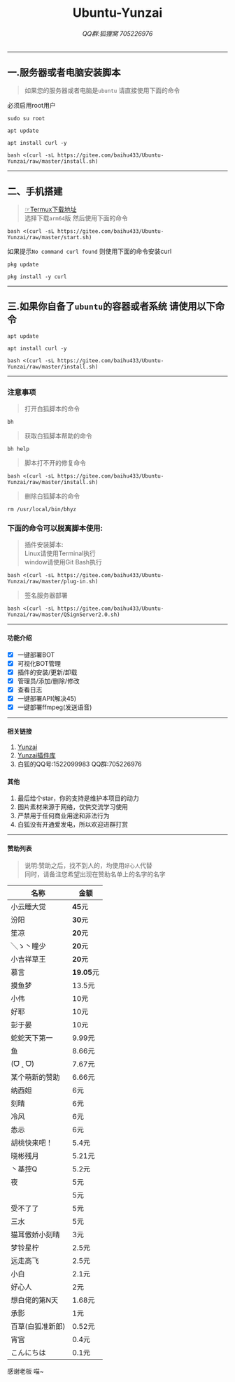 <h1 align="center">Ubuntu-Yunzai</h1>
<h6 align="center">QQ群:狐狸窝 705226976</h6>
<hr/>

## 一.服务器或者电脑安装脚本<br>

>如果您的服务器或者电脑是`ubuntu` 请直接使用下面的命令<br>

必须启用root用户
```
sudo su root
```
```
apt update
```
```
apt install curl -y
```
```
bash <(curl -sL https://gitee.com/baihu433/Ubuntu-Yunzai/raw/master/install.sh)
```

<hr>

## 二、手机搭建

>[☞Termux下载地址](https://github.com/termux/termux-app/releases)<br>
>选择下载`arm64`版 然后使用下面的命令

```
bash <(curl -sL https://gitee.com/baihu433/Ubuntu-Yunzai/raw/master/start.sh)
```

如果提示`No command curl found` 则使用下面的命令安装curl <br>

```
pkg update
```
```
pkg install -y curl
```

<hr>

## 三.如果你自备了`ubuntu`的容器或者系统 请使用以下命令

```
apt update
```

```
apt install curl -y
```

```
bash <(curl -sL https://gitee.com/baihu433/Ubuntu-Yunzai/raw/master/install.sh)
```

<hr>

### 注意事项

>打开白狐脚本的命令
```
bh
```
>获取白狐脚本帮助的命令
```
bh help
```
>脚本打不开的修复命令
```
bash <(curl -sL https://gitee.com/baihu433/Ubuntu-Yunzai/raw/master/install.sh)
```
>删除白狐脚本的命令
```
rm /usr/local/bin/bhyz
```


### 下面的命令可以脱离脚本使用:

>插件安装脚本: <br>
>Linux请使用Terminal执行<br>window请使用Git Bash执行
```
bash <(curl -sL https://gitee.com/baihu433/Ubuntu-Yunzai/raw/master/plug-in.sh)
```
>签名服务器部署
```
bash <(curl -sL https://gitee.com/baihu433/Ubuntu-Yunzai/raw/master/QSignServer2.0.sh)
```

<hr/>

#### 功能介绍

- [x] 一键部署BOT
- [x] 可视化BOT管理
- [x] 插件的安装/更新/卸载
- [x] 管理员/添加/删除/修改
- [x] 查看日志
- [x] 一键部署API(解决45)
- [x] 一键部署ffmpeg(发送语音)

<hr>

#### 相关链接

1. [Yunzai](https://gitee.com/Le-niao/Yunzai-Bot)
2. [Yunzai插件库](https://gitee.com/yhArcadia/Yunzai-Bot-plugins-index)
3. 白狐的QQ号:1522099983 QQ群:705226976


#### 其他

1. 最后给个star，你的支持是维护本项目的动力<br>
2. 图片素材来源于网络，仅供交流学习使用<br>
3. 严禁用于任何商业用途和非法行为<br>
4. 白狐没有开通爱发电，所以欢迎进群打赏<br>

<hr>

#### 赞助列表

>说明:赞助之后，找不到人的，均使用`好心人`代替<br>同时，请备注您希望出现在赞助名单上的名字的名字

| 名称 | 金额 |
|----|----|
|小云睡大觉|<strong>45</strong>元|<br>
|汾阳|<strong>30</strong>元|<br>
|笙凉|<strong>20</strong>元|<br>
|╲ゝ丶瞳少|<strong>20</strong>元|<br>
|小吉祥草王|<strong>20</strong>元|<br>
|慕言|<strong>19.05</strong>元|<br>
|摸鱼梦|13.5元|
|小伟|10元|
|好耶|10元|
|彭于晏|10元|
|蛇蛇天下第一|9.99元|
|鱼|8.66元|
|(ᗜ ˰ ᗜ)|7.67元|
|某个萌新的赞助|6.66元|
|纳西妲|6元|
|刻晴|6元|
|冷风|6元|
|怣忈|6元|
|胡桃快来吧！|5.4元|
|晓彬残月|5.21元|
|丶基控Q | 5.2元|
|夜|5元|
|   |5元|
|受不了了|5元|
|三水|5元
|猫耳傲娇小刻晴|3元|
|梦铃星柠|2.5元|
|远走高飞|2.5元|
|小白|2.1元|
|好心人|2元|
|想白佬的第N天|1.68元|
|承影|1元|
|百草(白狐准新郎)|0.52元|
|宵宫|0.4元|
|こんにちは|0.1元|
感谢老板 喵~